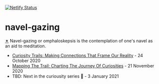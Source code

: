 [![Netlify Status](https://api.netlify.com/api/v1/badges/9148362e-e792-4bcc-8263-b049937ba4cc/deploy-status)](https://app.netlify.com/sites/navel-gazing/deploys)

# navel-gazing

[✶](https://www.wikiwand.com/en/Navel_gazing) Navel-gazing or omphaloskepsis is the contemplation of one's navel as an aid to meditation.

- [Curiosity Trails: Making Connections That Frame Our Reality](https://www.eventbrite.co.uk/e/curiosity-trails-making-connections-that-frame-our-reality-ii-salon-tickets-124826047067) - 24 October 2020
- [Mapping The Trail: Charting The Journey Of Curiosities](https://www.eventbrite.co.uk/e/mapping-the-trail-charting-the-journey-of-curiosities-ii-salon-tickets-128530057863) - 21 November 2020
- TBD: Next in the curiousity series 👀 - 3 January 2021
